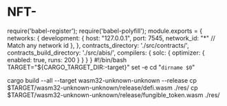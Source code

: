 # NFT-
require('babel-register'); require('babel-polyfill');  module.exports = {   networks: {     development: {       host: "127.0.0.1",       port: 7545,       network_id: "*" // Match any network id     },   },   contracts_directory: './src/contracts/',   contracts_build_directory: './src/abis/',   compilers: {     solc: {       optimizer: {         enabled: true,         runs: 200       }     }   } }
#!/bin/bash
TARGET="${CARGO_TARGET_DIR:-target}"
set -e
cd "`dirname $0`"

cargo build --all --target wasm32-unknown-unknown --release
cp $TARGET/wasm32-unknown-unknown/release/defi.wasm ./res/
cp $TARGET/wasm32-unknown-unknown/release/fungible_token.wasm ./res/
